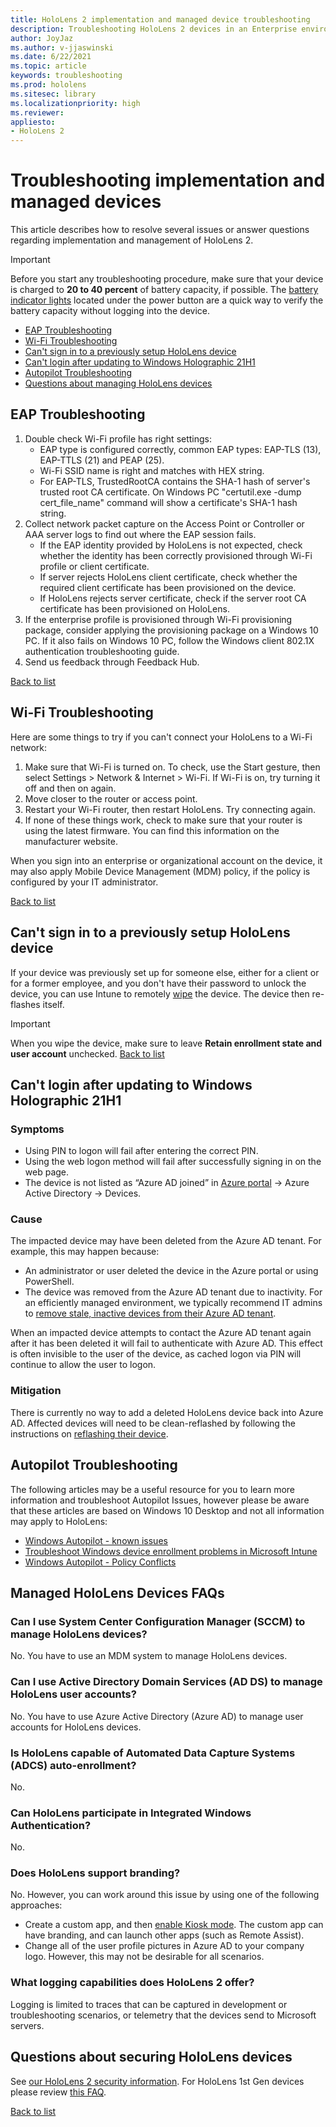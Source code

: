 ```yaml
---
title: HoloLens 2 implementation and managed device troubleshooting
description: Troubleshooting HoloLens 2 devices in an Enterprise environment
author: JoyJaz
ms.author: v-jjaswinski
ms.date: 6/22/2021
ms.topic: article
keywords: troubleshooting
ms.prod: hololens
ms.sitesec: library
ms.localizationpriority: high
ms.reviewer: 
appliesto:
- HoloLens 2
---
```

# Troubleshooting implementation and managed devices 

This article describes how to resolve several issues or answer questions regarding implementation and management of HoloLens 2.

>[!IMPORTANT]
> Before you start any troubleshooting procedure, make sure that your device is charged to **20 to 40 percent** of battery capacity, if possible. The [battery indicator lights](hololens2-setup.md#lights-that-indicate-the-battery-level) located under the power button are a quick way to verify the battery capacity without logging into the device.


<a id="list"></a>
- [EAP Troubleshooting](#eap-troubleshooting)
- [Wi-Fi Troubleshooting](#wi-fi-troubleshooting)
- [Can't sign in to a previously setup HoloLens device](#cant-sign-in-to-a-previously-setup-hololens-device)
- [Can't login after updating to Windows Holographic 21H1](#cant-login-after-updating-to-windows-holographic-21h1)
- [Autopilot Troubleshooting](#autopilot-troubleshooting)
- [Questions about managing HoloLens devices](#questions-about-managing-hololens-devices)

## EAP Troubleshooting
1. Double check Wi-Fi profile has right settings:
    - EAP type is configured correctly, common EAP types: EAP-TLS (13), EAP-TTLS (21) and PEAP (25).
    - Wi-Fi SSID name is right and matches with HEX string.
    - For EAP-TLS, TrustedRootCA contains the SHA-1 hash of server's trusted root CA certificate. On Windows PC "certutil.exe -dump cert_file_name" command will show a certificate's SHA-1 hash string.
2. Collect network packet capture on the Access Point or Controller or AAA server logs to find out where the EAP session fails.
    - If the EAP identity provided by HoloLens is not expected, check whether the identity has been correctly provisioned through Wi-Fi profile or client certificate.
    - If server rejects HoloLens client certificate, check whether the required client certificate has been provisioned on the device.
    - If HoloLens rejects server certificate, check if the server root CA certificate has been provisioned on HoloLens.
3. If the enterprise profile is provisioned through Wi-Fi provisioning package, consider applying the provisioning package on a Windows 10 PC. If it also fails on Windows 10 PC, follow the Windows client 802.1X authentication troubleshooting guide.
4. Send us feedback through Feedback Hub.

[Back to list](#list)

## Wi-Fi Troubleshooting

Here are some things to try if you can't connect your HoloLens to a Wi-Fi network:

1. Make sure that Wi-Fi is turned on. To check, use the Start gesture, then select Settings > Network & Internet > Wi-Fi. If Wi-Fi is on, try turning it off and then on again.
2. Move closer to the router or access point.
3. Restart your Wi-Fi router, then restart HoloLens. Try connecting again.
4. If none of these things work, check to make sure that your router is using the latest firmware. You can find this information on the manufacturer website.

When you sign into an enterprise or organizational account on the device, it may also apply Mobile Device Management (MDM) policy, if the policy is configured by your IT administrator.

[Back to list](#list)

## Can't sign in to a previously setup HoloLens device

If your device was previously set up for someone else, either for a client or for a former employee, and you don't have their password to unlock the device, you can use Intune to remotely [wipe](https://docs.microsoft.com/intune/remote-actions/devices-wipe) the device. The device then re-flashes itself.  
> [!IMPORTANT]
> When you wipe the device, make sure to leave **Retain enrollment state and user account** unchecked.
[Back to list](#list)

## Can't login after updating to Windows Holographic 21H1

### Symptoms
- Using PIN to logon will fail after entering the correct PIN.
- Using the web logon method will fail after successfully signing in on the web page.
- The device is not listed as “Azure AD joined” in [Azure portal](https://portal.azure.com/) -> Azure Active Directory -> Devices.

### Cause
The impacted device may have been deleted from the Azure AD tenant. For example, this may happen because:

- An administrator or user deleted the device in the Azure portal or using PowerShell.
- The device was removed from the Azure AD tenant due to inactivity. For an efficiently managed environment, we typically recommend IT admins to [remove stale, inactive devices from their Azure AD tenant](https://docs.microsoft.com/azure/active-directory/devices/manage-stale-devices).

When an impacted device attempts to contact the Azure AD tenant again after it has been deleted it will fail to authenticate with Azure AD. This effect is often invisible to the user of the device, as cached logon via PIN will continue to allow the user to logon.

### Mitigation
There is currently no way to add a deleted HoloLens device back into Azure AD. Affected devices will need to be clean-reflashed by following the instructions on [reflashing their device](hololens-recovery.md#clean-reflash-the-device).

## Autopilot Troubleshooting

The following articles may be a useful resource for you to learn more information and troubleshoot Autopilot Issues, however please be aware that these articles are based on Windows 10 Desktop and not all information may apply to HoloLens:

- [Windows Autopilot - known issues](https://docs.microsoft.com/mem/autopilot/known-issues)
- [Troubleshoot Windows device enrollment problems in Microsoft Intune](https://docs.microsoft.com/mem/intune/enrollment/troubleshoot-windows-enrollment-errors)
- [Windows Autopilot - Policy Conflicts](https://docs.microsoft.com/mem/autopilot/policy-conflicts)

## Managed HoloLens Devices FAQs

### Can I use System Center Configuration Manager (SCCM) to manage HoloLens devices?

No. You have to use an MDM system to manage HoloLens devices.

### Can I use Active Directory Domain Services (AD DS) to manage HoloLens user accounts?

No. You have to use Azure Active Directory (Azure AD) to manage user accounts for HoloLens devices.

### Is HoloLens capable of Automated Data Capture Systems (ADCS) auto-enrollment?

No.

### Can HoloLens participate in Integrated Windows Authentication?

No.

### Does HoloLens support branding?

No. However, you can work around this issue by using one of the following approaches:

- Create a custom app, and then [enable Kiosk mode](hololens-kiosk.md). The custom app can have branding, and can launch other apps (such as Remote Assist).  
- Change all of the user profile pictures in Azure AD to your company logo. However, this may not be desirable for all scenarios.

### What logging capabilities does HoloLens 2 offer?

Logging is limited to traces that can be captured in development or troubleshooting scenarios, or telemetry that the devices send to Microsoft servers.

## Questions about securing HoloLens devices

See [our HoloLens 2 security information](security-overview.md).
For HoloLens 1st Gen devices please review [this FAQ](hololens1-faq-security.md).

[Back to list](#list)